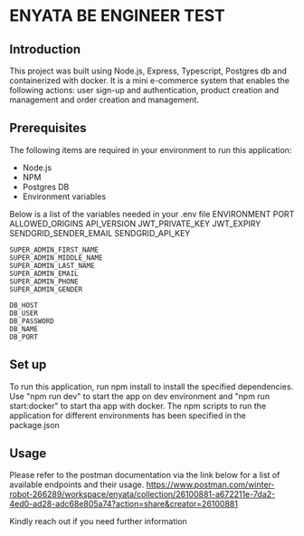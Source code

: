 # ENYATA BE ENGINEER TEST

## Introduction

This project was built using Node.js, Express, Typescript, Postgres db and containerized with docker. It is a mini e-commerce system that enables the following actions: user sign-up and authentication, product creation and management and order creation and management.

## Prerequisites

The following items are required in your environment to run this application:

- Node.js
- NPM
- Postgres DB
- Environment variables

Below is a list of the variables needed in your .env file
    ENVIRONMENT
    PORT
    ALLOWED_ORIGINS
    API_VERSION
    JWT_PRIVATE_KEY
    JWT_EXPIRY
    SENDGRID_SENDER_EMAIL
    SENDGRID_API_KEY
    
    SUPER_ADMIN_FIRST_NAME
    SUPER_ADMIN_MIDDLE_NAME
    SUPER_ADMIN_LAST_NAME
    SUPER_ADMIN_EMAIL
    SUPER_ADMIN_PHONE
    SUPER_ADMIN_GENDER
    
    DB_HOST
    DB_USER
    DB_PASSWORD
    DB_NAME
    DB_PORT

## Set up

To run this application, run npm install to install the specified dependencies. Use "npm run dev" to start the app on dev environment and "npm run start:docker" to start tha app with docker. The npm scripts to run the application for different environments has been specified in the package.json

## Usage

Please refer to the postman documentation via the link below for a list of available endpoints and their usage.
https://www.postman.com/winter-robot-266289/workspace/enyata/collection/26100881-a672211e-7da2-4ed0-ad28-adc68e805a74?action=share&creator=26100881

Kindly reach out if you need further information
